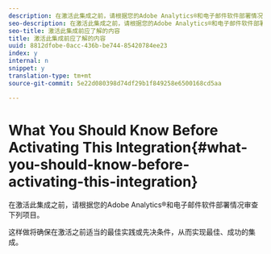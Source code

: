 ```yaml
---
description: 在激活此集成之前，请根据您的Adobe Analytics®和电子邮件软件部署情况审查下列项目。
seo-description: 在激活此集成之前，请根据您的Adobe Analytics®和电子邮件软件部署情况审查下列项目。
seo-title: 激活此集成前应了解的内容
title: 激活此集成前应了解的内容
uuid: 8812dfobe-0acc-436b-be744-85420784ee23
index: y
internal: n
snippet: y
translation-type: tm+mt
source-git-commit: 5e22d080398d74df29b1f849258e6500168cd5aa

---
```



# What You Should Know Before Activating This Integration{#what-you-should-know-before-activating-this-integration}

在激活此集成之前，请根据您的Adobe Analytics®和电子邮件软件部署情况审查下列项目。

这样做将确保在激活之前适当的最佳实践或先决条件，从而实现最佳、成功的集成。
